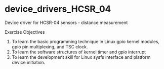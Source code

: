 # device_drivers_HCSR_04

Device driver for HCSR-04 sensors - distance measurement

Exercise Objectives
1. To learn the basic programming technique in Linux gpio kernel modules, gpio pin multiplexing,
and TSC clock.
2. To learn the software structures of kernel timer and gpio interrupt
3. To learn the development skill for Linux sysfs interface and platform device initiation.

